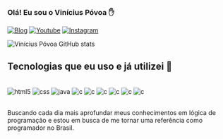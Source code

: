 ### Olá! Eu sou o Vinícius Póvoa ✋

[![Blog](https://img.shields.io/badge/website-000000?style=for-the-badge&logo=About.me&logoColor=white)](https://vpdeveloper.com.br)
[![Youtube](https://img.shields.io/badge/YouTube-FF0000?style=for-the-badge&logo=youtube&logoColor=white)](https://www.youtube.com/channel/UC_yX3NJ8dJgO05-cgryH_0w)
[![Instagram](https://img.shields.io/badge/Instagram-E4405F?style=for-the-badge&logo=instagram&logoColor=white)](https://instagram.com/c/vpdeveloper)

![Vinícius Póvoa GitHub stats](https://github-readme-stats.vercel.app/api?username=viniciuspovoa&show_icons=true&theme=radical)


## Tecnologias que eu uso e já utilizei 🚀

<div style = "display> inline_bloc"><br/>
  <img align = "center" alt = "html5" src = "https://img.shields.io/badge/HTML5-E34F26?style=for-the-badge&logo=html5&logoColor=white"/>
  <img align = "center" alt = "css" src = "https://img.shields.io/badge/CSS3-1572B6?style=for-the-badge&logo=css3&logoColor=white"/>
  <img align = "center" alt = "java" src = "https://img.shields.io/badge/Java-ED8B00?style=for-the-badge&logo=openjdk&logoColor=white"/>
  <img align = "center" alt = "c" src = "https://img.shields.io/badge/C-00599C?style=for-the-badge&logo=c&logoColor=white"/>
  <img align = "center" alt = "c" src = "https://img.shields.io/badge/PostgreSQL-316192?style=for-the-badge&logo=postgresql&logoColor=white"/>
  <img align = "center" alt = "c" src = "https://img.shields.io/badge/JavaScript-F7DF1E?style=for-the-badge&logo=javascript&logoColor=black"/>
  <img align = "center" alt = "c" src = "https://img.shields.io/badge/Python-3776AB?style=for-the-badge&logo=python&logoColor=white"/>
  <img align = "center" alt = "c" src = "https://img.shields.io/badge/Node.js-43853D?style=for-the-badge&logo=node.js&logoColor=white"/>
  <img align = "center" alt = "c" src = "https://img.shields.io/badge/Vue.js-35495E?style=for-the-badge&logo=vue.js&logoColor=4FC08D"/>
  
  
  

  
  </div> <br/>
  
  Buscando cada dia mais aprofundar meus conhecimentos em lógica de programação e estou em busca de me tornar uma referência como programador no Brasil.
